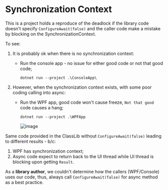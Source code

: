 # Synchronization Context

This is a project holds a reproduce of the deadlock if the library code doesn't specify `ConfigureAwait(false)` and the caller code make a mistake by blocking on the SynchronizationContext.

To see:

1. It is probably ok when there is no synchronization context:

    * Run the console app - no issue for either good code or not that good code;

        ```shell
        dotnet run --project .\ConsoleApp\
        ```

1. However, when the synchronization context exists, with some poor coding calling into async:
    * Run the WPF app, good code won't cause freeze, `Not that good` code causes a hang;

        ```shell
        dotnet run --project .\WPFApp
        ```
        ![image](https://user-images.githubusercontent.com/3674549/162096168-33e0f032-05a4-4c9b-8c40-61bf544195e7.png)

        

Same code provided in the ClassLib without `ConfigureAwait(false)` leading to different results - b/c:

1. WPF has synchronization context;
2. Async code expect to return back to the UI thread while UI thread is blocking upon getting `Result`.

As a **library author**, we couldn't determine how the callers (WPF/Console) uses our code, thus, always call `ConfigureAwait(false)` for async method as a best practice.


